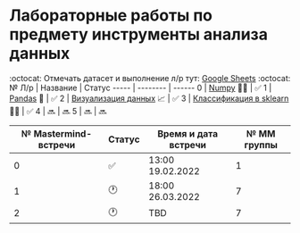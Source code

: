 # Лабораторные работы по предмету инструменты анализа данных
:octocat: Отмечать датасет и выполнение л/р тут: [Google Sheets](https://docs.google.com/spreadsheets/d/1kHYLZSGh6lg_oD0cNx9jGjGFKykrcCawz6OVULjXvoc/edit#gid=0) :octocat:
 № Л/р | Название | Статус
 ----- | -------- | ------
 0 | [Numpy](/Labs/lab_0_numpy_6131_Gershevskiy.ipynb) :teacher: | :white_check_mark:
 1 | [Pandas](/Labs/lab_1_pandas_6131_Gershevskiy.ipynb) :panda_face: | :white_check_mark:
 2 | [Визуализация данных](/Labs/lab_2_visual_6131_Gershevskiy.ipynb) :chart_with_upwards_trend: | :white_check_mark:
 3 | [Классификация в sklearn](/Labs/lab_3_classification_6131_Gershevskiy.ipynb) :man_mechanic: | :white_check_mark:
 4 | :soon: | :soon:
 5 | :soon: | :soon:

№ Mastermind-встречи | Статус | Время и дата встречи | № ММ группы
----- | ----- | ----- | -----
0 | :white_check_mark: | 13:00 19.02.2022 | 1
1 | :clock1: | 18:00 26.03.2022 | 7
2 | :clock1: | TBD | 7

